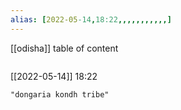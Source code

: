 ```yaml
---
alias: [2022-05-14,18:22,,,,,,,,,,,]
---
```

[[odisha]]
table of content
```toc
```

[[2022-05-14]] 18:22

```query
"dongaria kondh tribe"
```